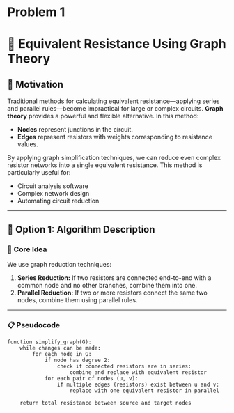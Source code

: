 # Problem 1

# 🔌 Equivalent Resistance Using Graph Theory

## 🎯 Motivation

Traditional methods for calculating equivalent resistance—applying series and parallel rules—become impractical for large or complex circuits. **Graph theory** provides a powerful and flexible alternative. In this method:

- **Nodes** represent junctions in the circuit.
- **Edges** represent resistors with weights corresponding to resistance values.

By applying graph simplification techniques, we can reduce even complex resistor networks into a single equivalent resistance. This method is particularly useful for:

- Circuit analysis software
- Complex network design
- Automating circuit reduction

---

## 🧠 Option 1: Algorithm Description

### 🔁 Core Idea

We use graph reduction techniques:

1. **Series Reduction:** If two resistors are connected end-to-end with a common node and no other branches, combine them into one.
2. **Parallel Reduction:** If two or more resistors connect the same two nodes, combine them using parallel rules.

---

### 📋 Pseudocode

```plaintext
function simplify_graph(G):
    while changes can be made:
        for each node in G:
            if node has degree 2:
                check if connected resistors are in series:
                    combine and replace with equivalent resistor
            for each pair of nodes (u, v):
                if multiple edges (resistors) exist between u and v:
                    replace with one equivalent resistor in parallel

    return total resistance between source and target nodes

```
